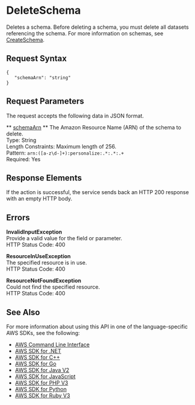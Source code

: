 # DeleteSchema<a name="API_DeleteSchema"></a>

Deletes a schema\. Before deleting a schema, you must delete all datasets referencing the schema\. For more information on schemas, see [CreateSchema](API_CreateSchema.md)\.

## Request Syntax<a name="API_DeleteSchema_RequestSyntax"></a>

```
{
   "schemaArn": "string"
}
```

## Request Parameters<a name="API_DeleteSchema_RequestParameters"></a>

The request accepts the following data in JSON format\.

 ** [schemaArn](#API_DeleteSchema_RequestSyntax) **   <a name="personalize-DeleteSchema-request-schemaArn"></a>
The Amazon Resource Name \(ARN\) of the schema to delete\.  
Type: String  
Length Constraints: Maximum length of 256\.  
Pattern: `arn:([a-z\d-]+):personalize:.*:.*:.+`   
Required: Yes

## Response Elements<a name="API_DeleteSchema_ResponseElements"></a>

If the action is successful, the service sends back an HTTP 200 response with an empty HTTP body\.

## Errors<a name="API_DeleteSchema_Errors"></a>

 **InvalidInputException**   
Provide a valid value for the field or parameter\.  
HTTP Status Code: 400

 **ResourceInUseException**   
The specified resource is in use\.  
HTTP Status Code: 400

 **ResourceNotFoundException**   
Could not find the specified resource\.  
HTTP Status Code: 400

## See Also<a name="API_DeleteSchema_SeeAlso"></a>

For more information about using this API in one of the language\-specific AWS SDKs, see the following:
+  [ AWS Command Line Interface](https://docs.aws.amazon.com/goto/aws-cli/personalize-2018-05-22/DeleteSchema) 
+  [ AWS SDK for \.NET](https://docs.aws.amazon.com/goto/DotNetSDKV3/personalize-2018-05-22/DeleteSchema) 
+  [ AWS SDK for C\+\+](https://docs.aws.amazon.com/goto/SdkForCpp/personalize-2018-05-22/DeleteSchema) 
+  [ AWS SDK for Go](https://docs.aws.amazon.com/goto/SdkForGoV1/personalize-2018-05-22/DeleteSchema) 
+  [ AWS SDK for Java V2](https://docs.aws.amazon.com/goto/SdkForJavaV2/personalize-2018-05-22/DeleteSchema) 
+  [ AWS SDK for JavaScript](https://docs.aws.amazon.com/goto/AWSJavaScriptSDK/personalize-2018-05-22/DeleteSchema) 
+  [ AWS SDK for PHP V3](https://docs.aws.amazon.com/goto/SdkForPHPV3/personalize-2018-05-22/DeleteSchema) 
+  [ AWS SDK for Python](https://docs.aws.amazon.com/goto/boto3/personalize-2018-05-22/DeleteSchema) 
+  [ AWS SDK for Ruby V3](https://docs.aws.amazon.com/goto/SdkForRubyV3/personalize-2018-05-22/DeleteSchema) 